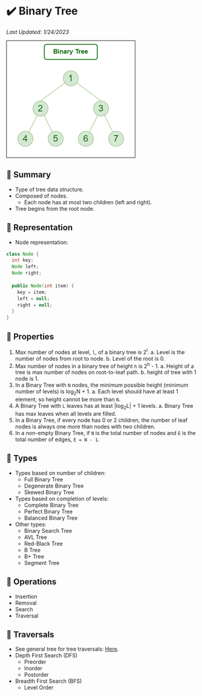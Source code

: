 # :heavy_check_mark: Binary Tree
*Last Updated: 1/24/2023*

![Image of a Binary Tree](../../../images/data-structures/non-linear/tree/binary-tree.png)

## :round_pushpin: Summary
- Type of tree data structure.
- Composed of nodes.
  - Each node has at most two children (left and right).
- Tree begins from the root node.

## :round_pushpin: Representation
- Node representation:
```java
class Node {
  int key;
  Node left;
  Node right;

  public Node(int item) {
    key = item;
    left = null;
    right = null;
  }
}
```
## :round_pushpin: Properties
1. Max number of nodes at level, `l`, of a binary tree is 2<sup>l</sup>.
  a. Level is the number of nodes from root to node.
  b. Level of the root is 0.
2. Max number of nodes in a binary tree of height `h` is 2<sup>h</sup> - 1.
  a. Height of a tree is max number of nodes on root-to-leaf path.
  b. height of tree with 1 node is 1.
3. In a Binary Tree with `N` nodes, the minimum possible height (minimum number of levels) is log<sub>2</sub>N + 1.
  a. Each level should have at least 1 element, so height cannot be more than `N`.
4. A Binary Tree with `L` leaves has at least |log<sub>2</sub>L| + 1 levels.
  a. Binary Tree has max leaves when all levels are filled.
5. In a Binary Tree, if every node has 0 or 2 children, the number of leaf nodes is always one more than nodes with two children.
6. In a non-empty Binary Tree, if `N` is the total number of nodes and `E` is the total number of edges, `E = N - 1`.

## :round_pushpin: Types
- Types based on number of children:
  - Full Binary Tree
  - Degenerate Binary Tree
  - Skewed Binary Tree
- Types based on completion of levels:
  - Complete Binary Tree
  - Perfect Binary Tree
  - Balanced Binary Tree
- Other types:
  - Binary Search Tree
  - AVL Tree
  - Red-Black Tree
  - B Tree
  - B+ Tree
  - Segment Tree

## :round_pushpin: Operations
- Insertion
- Removal
- Search
- Traversal

## :round_pushpin: Traversals
- See general tree for tree traversals: [Here](tree.md).
- Depth First Search (DFS)
  - Preorder
  - Inorder
  - Postorder
- Breadth First Search (BFS)
  - Level Order
